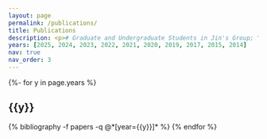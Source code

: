 ```yaml
---
layout: page
permalink: /publications/
title: Publications
description: <p># Graduate and Undergraduate Students in Jin's Group; ^ Postdoc in Jin's Group</p>
years: [2025, 2024, 2023, 2022, 2021, 2020, 2019, 2017, 2015, 2014]
nav: true
nav_order: 3
---
```

<!-- _pages/publications.md -->
<div class="publications">

{%- for y in page.years %}
  <h2 class="year">{{y}}</h2>
  {% bibliography -f papers -q @*[year={{y}}]* %}
{% endfor %}

</div>
